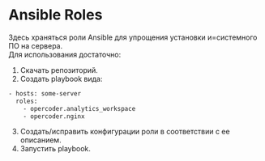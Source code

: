 # Ansible Roles
Здесь храняться роли Ansible для упрощения установки и=системного ПО на сервера.  
Для использования достаточно:  
1. Скачать репозиторий.
2. Создать playbook вида:  
``` bash
- hosts: some-server
  roles:
    - opercoder.analytics_workspace
    - opercoder.nginx
```
3. Создать/исправить конфигурации роли в соответствии с ее описанием.
4. Запустить playbook.
